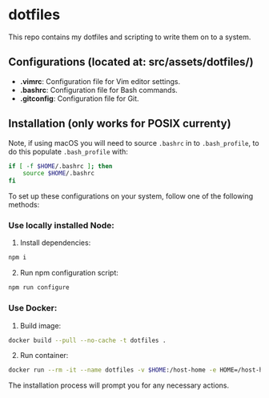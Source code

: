 # dotfiles

This repo contains my dotfiles and scripting to write them on to a system.

## Configurations (located at: src/assets/dotfiles/)
- **.vimrc**: Configuration file for Vim editor settings.
- **.bashrc**: Configuration file for Bash commands.
- **.gitconfig**: Configuration file for Git.

## Installation (only works for POSIX currenty)
Note, if using macOS you will need to source `.bashrc` in to `.bash_profile`, to do this populate `.bash_profile` with:
```sh
if [ -f $HOME/.bashrc ]; then
    source $HOME/.bashrc
fi
```

To set up these configurations on your system, follow one of the following methods:

### Use locally installed Node:
1. Install dependencies:
```sh
npm i
```

2. Run npm configuration script:
```sh
npm run configure
```

### Use Docker:
1. Build image:
```sh
docker build --pull --no-cache -t dotfiles .
```

2. Run container:
```sh
docker run --rm -it --name dotfiles -v $HOME:/host-home -e HOME=/host-home dotfiles
```

The installation process will prompt you for any necessary actions.
